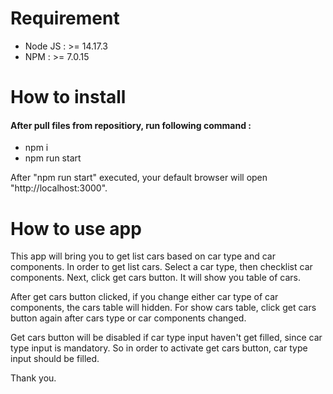 
# Requirement
- Node JS : >= 14.17.3
- NPM : >= 7.0.15

# How to install

#### After pull files from repositiory, run following command :
- npm i
- npm run start

After "npm run start" executed, your default browser will open "http://localhost:3000". 

# How to use app
This app will bring you to get list cars based on car type and car components. In order to get list cars. Select a car type, then checklist car components. Next, click get cars button. It will show you table of cars.

After get cars button clicked, if you change either car type of car components, the cars table will hidden. For show cars table, click get cars button again after cars type or car components changed. 

Get cars button will be disabled if car type input haven't get filled, since car type input is mandatory. So in order to activate get cars button, car type input should be filled.

Thank you.